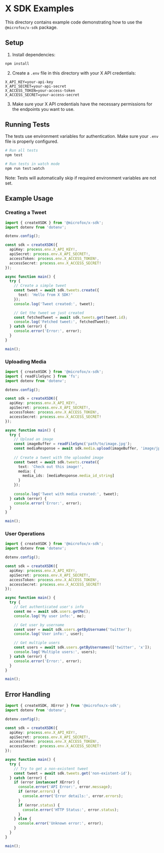 # X SDK Examples

This directory contains example code demonstrating how to use the `@microfox/x-sdk` package.

## Setup

1. Install dependencies:

```bash
npm install
```

2. Create a `.env` file in this directory with your X API credentials:

```env
X_API_KEY=your-api-key
X_API_SECRET=your-api-secret
X_ACCESS_TOKEN=your-access-token
X_ACCESS_SECRET=your-access-secret
```

3. Make sure your X API credentials have the necessary permissions for the endpoints you want to use.

## Running Tests

The tests use environment variables for authentication. Make sure your `.env` file is properly configured.

```bash
# Run all tests
npm test

# Run tests in watch mode
npm run test:watch
```

Note: Tests will automatically skip if required environment variables are not set.

## Example Usage

### Creating a Tweet

```typescript
import { createXSDK } from '@microfox/x-sdk';
import dotenv from 'dotenv';

dotenv.config();

const sdk = createXSDK({
  apiKey: process.env.X_API_KEY!,
  apiSecret: process.env.X_API_SECRET!,
  accessToken: process.env.X_ACCESS_TOKEN!,
  accessSecret: process.env.X_ACCESS_SECRET!
});

async function main() {
  try {
    // Create a simple tweet
    const tweet = await sdk.tweets.create({
      text: 'Hello from X SDK!'
    });
    console.log('Tweet created:', tweet);

    // Get the tweet we just created
    const fetchedTweet = await sdk.tweets.get(tweet.id);
    console.log('Fetched tweet:', fetchedTweet);
  } catch (error) {
    console.error('Error:', error);
  }
}

main();
```

### Uploading Media

```typescript
import { createXSDK } from '@microfox/x-sdk';
import { readFileSync } from 'fs';
import dotenv from 'dotenv';

dotenv.config();

const sdk = createXSDK({
  apiKey: process.env.X_API_KEY!,
  apiSecret: process.env.X_API_SECRET!,
  accessToken: process.env.X_ACCESS_TOKEN!,
  accessSecret: process.env.X_ACCESS_SECRET!
});

async function main() {
  try {
    // Upload an image
    const imageBuffer = readFileSync('path/to/image.jpg');
    const mediaResponse = await sdk.media.upload(imageBuffer, 'image/jpeg');
    
    // Create a tweet with the uploaded image
    const tweet = await sdk.tweets.create({
      text: 'Check out this image!',
      media: {
        media_ids: [mediaResponse.media_id_string]
      }
    });
    
    console.log('Tweet with media created:', tweet);
  } catch (error) {
    console.error('Error:', error);
  }
}

main();
```

### User Operations

```typescript
import { createXSDK } from '@microfox/x-sdk';
import dotenv from 'dotenv';

dotenv.config();

const sdk = createXSDK({
  apiKey: process.env.X_API_KEY!,
  apiSecret: process.env.X_API_SECRET!,
  accessToken: process.env.X_ACCESS_TOKEN!,
  accessSecret: process.env.X_ACCESS_SECRET!
});

async function main() {
  try {
    // Get authenticated user's info
    const me = await sdk.users.getMe();
    console.log('My user info:', me);

    // Get user by username
    const user = await sdk.users.getByUsername('twitter');
    console.log('User info:', user);

    // Get multiple users
    const users = await sdk.users.getByUsernames(['twitter', 'x']);
    console.log('Multiple users:', users);
  } catch (error) {
    console.error('Error:', error);
  }
}

main();
```

## Error Handling

```typescript
import { createXSDK, XError } from '@microfox/x-sdk';
import dotenv from 'dotenv';

dotenv.config();

const sdk = createXSDK({
  apiKey: process.env.X_API_KEY!,
  apiSecret: process.env.X_API_SECRET!,
  accessToken: process.env.X_ACCESS_TOKEN!,
  accessSecret: process.env.X_ACCESS_SECRET!
});

async function main() {
  try {
    // Try to get a non-existent tweet
    const tweet = await sdk.tweets.get('non-existent-id');
  } catch (error) {
    if (error instanceof XError) {
      console.error('API Error:', error.message);
      if (error.errors) {
        console.error('Error details:', error.errors);
      }
      if (error.status) {
        console.error('HTTP Status:', error.status);
      }
    } else {
      console.error('Unknown error:', error);
    }
  }
}

main();
```

